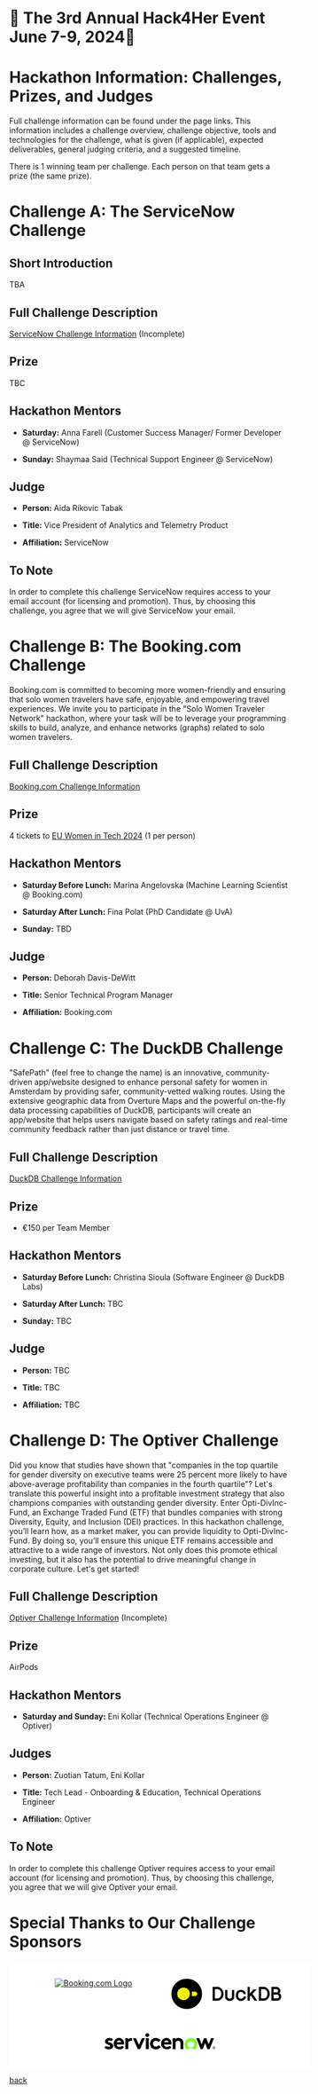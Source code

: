 # 🌟 The 3rd Annual Hack4Her Event June 7-9, 2024🌟

# Hackathon Information: Challenges, Prizes, and Judges

Full challenge information can be found under the page links. This information includes a challenge overview, challenge objective, tools and technologies for the challenge, what is given (if applicable), expected deliverables, general judging criteria, and a suggested timeline. 

There is 1 winning team per challenge. Each person on that team gets a prize (the same prize). 



# Challenge A: The ServiceNow Challenge


## Short Introduction

TBA

## Full Challenge Description

[ServiceNow Challenge Information](./challenge_A.html) (Incomplete)


## Prize

TBC


## Hackathon Mentors 

- **Saturday:** Anna Farell (Customer Success Manager/ Former Developer @ ServiceNow)
  
- **Sunday:** Shaymaa Said (Technical Support Engineer @ ServiceNow)


## Judge

- **Person:** Aida Rikovic Tabak

- **Title:** Vice President of Analytics and Telemetry Product

- **Affiliation:** ServiceNow

## To Note

In order to complete this challenge ServiceNow requires access to your email account (for licensing and promotion). Thus, by choosing this challenge, you agree that we will give ServiceNow your email. 


# Challenge B: The Booking.com Challenge

Booking.com is committed to becoming more women-friendly and ensuring that solo women travelers have safe, enjoyable, and empowering travel experiences. We invite you to participate in the "Solo Women Traveler Network" hackathon, where your task will be to leverage your programming skills to build, analyze, and enhance networks (graphs) related to solo women travelers.

## Full Challenge Description

[Booking.com Challenge Information](./challenge_B.html)


## Prize

4 tickets to [EU Women in Tech 2024](https://europeanwomenintech.com/) (1 per person)

## Hackathon Mentors 

- **Saturday Before Lunch:**  Marina Angelovska (Machine Learning Scientist @ Booking.com)
  
- **Saturday After Lunch:** Fina Polat (PhD Candidate @ UvA)

- **Sunday:** TBD


## Judge

- **Person:** Deborah Davis-DeWitt

- **Title:** Senior Technical Program Manager

- **Affiliation:** Booking.com



# Challenge C: The DuckDB Challenge

"SafePath" (feel free to change the name) is an innovative, community-driven app/website designed to enhance personal safety for women in Amsterdam by providing safer, community-vetted walking routes. Using the extensive geographic data from Overture Maps and the powerful on-the-fly data processing capabilities of DuckDB, participants will create an app/website that helps users navigate based on safety ratings and real-time community feedback rather than just distance or travel time.


## Full Challenge Description

[DuckDB Challenge Information](./challenge_C.html)


## Prize

- €150 per Team Member
  

## Hackathon Mentors 

- **Saturday Before Lunch:** Christina Sioula (Software Engineer @ DuckDB Labs)
  
- **Saturday After Lunch:** TBC
  
- **Sunday:** TBC


## Judge

- **Person:** TBC

- **Title:** TBC

- **Affiliation:** TBC


# Challenge D: The Optiver Challenge

Did you know that studies have shown that "companies in the top quartile for gender diversity on executive teams were 25 percent more likely to have above-average profitability than companies in the fourth quartile"? Let's translate this powerful insight into a profitable investment strategy that also champions companies with outstanding gender diversity. Enter Opti-DivInc-Fund, an Exchange Traded Fund (ETF) that bundles companies with strong Diversity, Equity, and Inclusion (DEI) practices. In this hackathon challenge, you’ll learn how, as a market maker, you can provide liquidity to Opti-DivInc-Fund. By doing so, you’ll ensure this unique ETF remains accessible and attractive to a wide range of investors. Not only does this promote ethical investing, but it also has the potential to drive meaningful change in corporate culture. Let's get started!

## Full Challenge Description

[Optiver Challenge Information](./challenge_D.html) (Incomplete)


## Prize

AirPods


## Hackathon Mentors 

- **Saturday and Sunday:** Eni Kollar (Technical Operations Engineer @ Optiver)
  


## Judges

- **Person:**  Zuotian Tatum, Eni Kollar

- **Title:** Tech Lead - Onboarding & Education, Technical Operations Engineer

- **Affiliation:** Optiver

## To Note

In order to complete this challenge Optiver requires access to your email account (for licensing and promotion). Thus, by choosing this challenge, you agree that we will give Optiver your email.


# Special Thanks to Our Challenge Sponsors


<div style="background: white; padding: 20px; display: flex; justify-content: center; flex-wrap: wrap; gap: 20px; text-align: center; width: 100%;">
  <a href="https://www.booking.com/" style="display: inline-block; width: 200px; margin: 10px;">
    <img src="https://upload.wikimedia.org/wikipedia/commons/thumb/b/be/Booking.com_logo.svg/2560px-Booking.com_logo.svg.png" alt="Booking.com Logo" style="width: 100%; height: auto;">
  </a>
   <a href="https://duckdb.org/" style="display: inline-block; width: 200px; margin: 10px;">
    <img src="assets/images/duckdb.svg" alt="duck db" style="width: 100%; height: auto;">
  </a>
  <a href="https://www.servicenow.com/" style="display: inline-block; width: 200px; margin: 10px;">
    <img src="assets/images/SN.jpg" alt="service now" style="width: 100%; height: auto;">
  </a>
</div>





[back](./)
